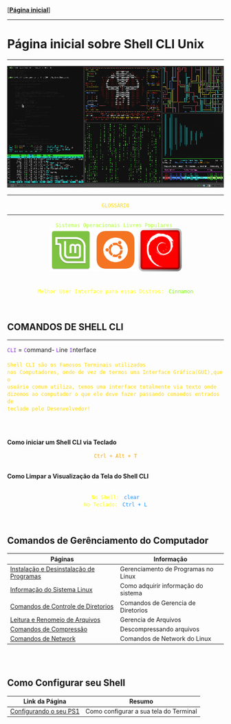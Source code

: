 [[**Página inicial**](https://f4nt0.github.io/PR0GR4M1NG)]

---
# Página inicial sobre Shell CLI Unix
---

<img src="img/../../../img/hack_shell.gif">

---

<center>
    <code style="color : gold">GLOSSÁRIO</code>
</center>

---


<center>
    <code style="color : greenyellow">Sistemas Operacionais Livres Populares </code>
</center>

<center>
    <img src="../../img/linux-mint.png" width="100">
    <img src="../../img/ubuntu_icon.png" width="100">
    <img src="../../img/debian_icon.png" width="100">
</center>

<br>
<br>

<center>
    <code style="color : yellow">Melhor User Interface para essas Distros: </code>
    <code style="color : LawnGreen">Cinnamon</code>
</center>
<br>
<br>

## COMANDOS DE SHELL CLI

---

<code style="color: blueViolet">CLI</code> = <code style="color: blueViolet">C</code>ommand- <code style="color: blueViolet">L</code>ine <code style="color: blueViolet">I</code>nterface
<br>
<br>
<code style="color: gold">Shell CLI são os Famosos Terminais utilizados nos Computadores, onde de vez de termos uma Interface Gráfica(GUI),que o usuário comum utiliza, temos uma interface totalmente via texto onde dizemos ao computador o que ele deve fazer passando comandos entrados de teclado pelo Desenvolvedor!</code>

<br>
<br>

**Como iniciar um Shell CLI via Teclado**

<center>
    <code style="color : orange">Ctrl + Alt + T</code>
</center>

<br>

**Como Limpar a Visualização da Tela do Shell CLI**

<br>

<center>
    <code style="color : yellow">No Shell: </code>
    <code style="color : DodgerBlue">clear</code>
    <br>
    <code style="color : yellow">No Teclado: </code>
    <code style="color : DodgerBlue">Ctrl + L</code>

</center>

<br>
<br>


## Comandos de Gerênciamento do Computador

Páginas|Informação|
|---|---|
[Instalação e Desinstalação de Programas](../shell_unix/ins_programs)| Gerenciamento de Programas no Linux
[Informação do Sistema Linux](../shell_unix/system)|Como adquirir informação do sistema
[Comandos de Controle de Diretorios](../shell_unix/directory)|Comandos de Gerencia de Diretorios
[Leitura e Renomeio de Arquivos](../shell_unix/files)|Gerencia de Arquivos
[Comandos de Compressão](../shell_unix/compress)|Descompressando arquivos
[Comandos de Network](../shell_unix/network)|Comandos de Network do Linux

<br>
<br>

## Como Configurar seu Shell

Link da Página|Resumo
|---|---|
[Configurando o seu PS1](../shell_unix/config-screen.md)| Como configurar a sua tela do Terminal

